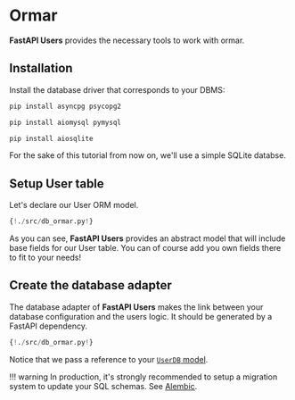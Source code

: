 # Ormar

**FastAPI Users** provides the necessary tools to work with ormar.

## Installation

Install the database driver that corresponds to your DBMS:

```sh
pip install asyncpg psycopg2
```

```sh
pip install aiomysql pymysql
```

```sh
pip install aiosqlite
```

For the sake of this tutorial from now on, we'll use a simple SQLite databse.

## Setup User table

Let's declare our User ORM model.

```py hl_lines="11-15"
{!./src/db_ormar.py!}
```

As you can see, **FastAPI Users** provides an abstract model that will
include base fields for our User table. You can of course add you own fields
there to fit to your needs!

## Create the database adapter

The database adapter of **FastAPI Users** makes the link between your
database configuration and the users logic. It should be generated by a FastAPI dependency.

```py hl_lines="22-23"
{!./src/db_ormar.py!}
```

Notice that we pass a reference to your [`UserDB` model](../models.md).

!!! warning
    In production, it's strongly recommended to setup a migration system to
    update your SQL schemas. See
    [Alembic](https://alembic.sqlalchemy.org/en/latest/).
